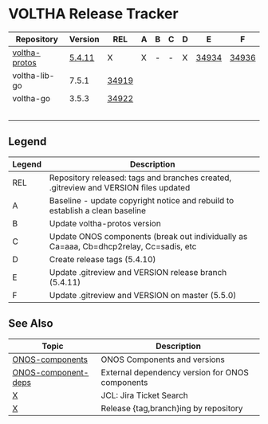 VOLTHA Release Tracker
======================

| Repository | Version | REL | A | B | C | D | E | F |
| ---------- | --------| --- | - | - | - | - | - | - |
| [voltha-protos](https://gerrit.opencord.org/plugins/gitiles/voltha-protos/+/refs/heads/voltha-2.12) | [5.4.11](https://gerrit.opencord.org/plugins/gitiles/voltha-protos/+/refs/heads/voltha-2.12/VERSION) | X | X | - | - | X | [34934](https://gerrit.opencord.org/c/voltha-protos/+/34934) | [34936](https://gerrit.opencord.org/c/voltha-protos/+/34936) |
| voltha-lib-go | 7.5.1  | [34919](https://gerrit.opencord.org/c/voltha-lib-go/+/34919) | | | | | | |
| voltha-go     | 3.5.3  | [34922](https://gerrit.opencord.org/c/voltha-go/+/34922) | | | | | | |
|               | | | | | | | | |
|               | | | | | | | | |
|               | | | | | | | | |
|               | | | | | | | | |
|               | | | | | | | | |
 
Legend
------
  
| Legend | Description |
| ------ | ----------- |
| REL    | Repository released: tags and branches created, .gitreview and VERSION files updated   |
| A      | Baseline - update copyright notice and rebuild to establish a clean baseline           |
| B      | Update voltha-protos version                                                           |
| C      | Update ONOS components (break out individually as Ca=aaa, Cb=dhcp2relay, Cc=sadis, etc |
| D      | Create release tags (5.4.10)                                                           |
| E      | Update .gitreview and VERSION release branch (5.4.11)                                  |
| F      | Update .gitreview and VERSION on master (5.5.0)                                        |

## See Also

| Topic | Description |
| ----- | ----------- |
| [ONOS-components](ONOS-components.md)         | ONOS Components and versions |
| [ONOS-component-deps](ONOS-component-deps.md) | External dependency version for ONOS components |
| [X](../jcl/README.md)     | JCL: Jira Ticket Search |
| [X](../tag-and-branch.md) | Release {tag,branch}ing by repository |
 

